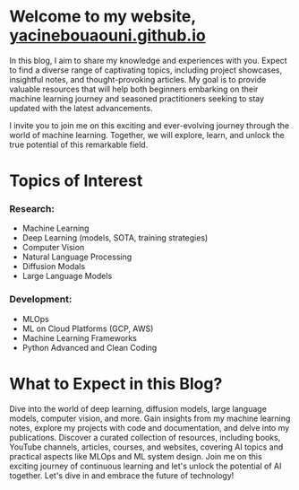 
# Welcome to my website, [yacinebouaouni.github.io](https://yacinebouaouni.github.io/)

In this blog, I aim to share my knowledge and experiences with you. Expect to find a diverse range of captivating topics, including project showcases, insightful notes, and thought-provoking articles. My goal is to provide valuable resources that will help both beginners embarking on their machine learning journey and seasoned practitioners seeking to stay updated with the latest advancements.

I invite you to join me on this exciting and ever-evolving journey through the world of machine learning. Together, we will explore, learn, and unlock the true potential of this remarkable field.


# Topics of Interest

### Research:
* Machine Learning
* Deep Learning (models, SOTA, training strategies)
* Computer Vision 
* Natural Language Processing 
* Diffusion Modals
* Large Language Models 

### Development:
* MLOps
* ML on Cloud Platforms (GCP, AWS)
* Machine Learning Frameworks
* Python Advanced and Clean Coding




# What to Expect in this Blog?
Dive into the world of deep learning, diffusion models, large language models, computer vision, and more. Gain insights from my machine learning notes, explore my projects with code and documentation, and delve into my publications. Discover a curated collection of resources, including books, YouTube channels, articles, courses, and websites, covering AI topics and practical aspects like MLOps and ML system design. Join me on this exciting journey of continuous learning and let's unlock the potential of AI together. Let's dive in and embrace the future of technology!